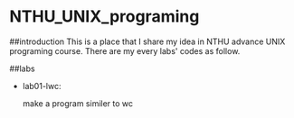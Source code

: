 # NTHU_UNIX_programing

##introduction
This is a place that I share my idea in NTHU advance UNIX  programing course.
There are my every labs' codes as follow.

##labs
* lab01-lwc:
    
    make a program similer to wc
